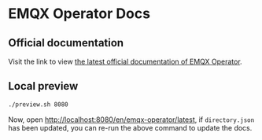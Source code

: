 # EMQX Operator Docs

## Official documentation

Visit the link to view [the latest official documentation of EMQX Operator](https://docs.emqx.com/en/emqx-operator/latest).

## Local preview

```sh
./preview.sh 8080
```

Now, open <http://localhost:8080/en/emqx-operator/latest>, if `directory.json` has been updated, you can re-run the above command to update the docs.
